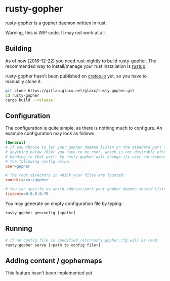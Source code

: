 # rusty-gopher
rusty-gopher is a gopher daemon written in rust.

Warning, this is WIP code. It may not work at all.

## Building

As of now (2016-12-22) you need rust-nightly to build rusty-gopher. The recommended way to install/manage your rust installation is [rustup](https://www.rustup.rs/).

rusty-gopher hasn't been published on [crates.io](https://crates.io) yet, so you have to manually clone it.

```sh
git clone https://gitlab.glaxx.net/glaxx/rusty-gopher.git
cd rusty-gopher
cargo build --release
```

## Configuration

The configuration is quite simple, as there is nothing much to configure. An example configuration may look as follows:

```ini
[General]
# If you choose to let your gopher daemon listen on the standard port (70, 
# anything below 1024) you have to be root, which is not desirable after
# binding to that port. So rusty-gopher will change its user corresponding to
# the following config value.
user=gopher

# The root directory in which your files are located.
rootdir=/var/gopher

# You can specify on which address:port your gopher daemon should listen.
listento=0.0.0.0:70
```

You may generate an empty configuration file by typing:

```sh
rusty-gopher genconfig [<path>]
```

## Running

```sh
# If no config file is specified /etc/rusty_gopher.cfg will be read.
rusty-gopher serve [<path to config file>]
```

## Adding content / gophermaps

This feature hasn't been implemented yet.

